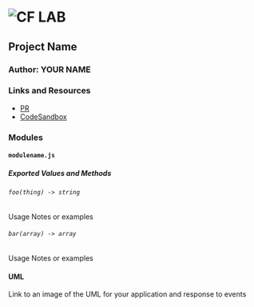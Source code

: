 ![CF](http://i.imgur.com/7v5ASc8.png) LAB
=================================================

## Project Name

### Author: YOUR NAME

### Links and Resources
* [PR]()
* [CodeSandbox]()

### Modules
#### `modulename.js`
##### Exported Values and Methods

###### `foo(thing) -> string`
<!-- If you finished everything, you should be able to copy/paste the lab requirements and put them in present tense. -->
Usage Notes or examples

###### `bar(array) -> array`
Usage Notes or examples

#### UML
Link to an image of the UML for your application and response to events
